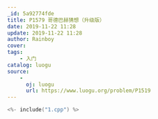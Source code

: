```yaml
---
_id: 5a92774fde
title: P1579 哥德巴赫猜想（升级版）
date: 2019-11-22 11:28
update: 2019-11-22 11:28
author: Rainboy
cover: 
tags:
    - 入门
catalog: luogu
source: 
    - 
      oj: luogu
      url: https://www.luogu.org/problem/P1519
---
```


```c
<%- include("1.cpp") %>
```
